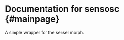 # Documentation for sensosc                             {#mainpage}

A simple wrapper for the sensel morph.

